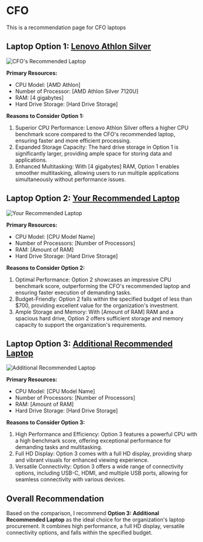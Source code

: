 # CFO
This is a recommendation page for CFO laptops

## Laptop Option 1: [Lenovo Athlon Silver](https://www.bestbuy.com/site/lenovo-ideapad-1-15-6-hd-laptop-athlon-silver-7120u-with-4gb-memory-128gb-ssd-cloud-grey/6531746.p?skuId=6531746)
![CFO's Recommended Laptop](cfo_laptop_image.jpg)

**Primary Resources:**
- CPU Model: [AMD Athlon]
- Number of Processor: [AMD Athlon Silver 7120U]
- RAM: [4 gigabytes]
- Hard Drive Storage: [Hard Drive Storage]

**Reasons to Consider Option 1:**
1. Superior CPU Performance: Lenovo Athlon Silver offers a higher CPU benchmark score compared to the CFO's recommended laptop, ensuring faster and more efficient processing.
2. Expanded Storage Capacity: The hard drive storage in Option 1 is significantly larger, providing ample space for storing data and applications.
3. Enhanced Multitasking: With [4 gigabytes] RAM, Option 1 enables smoother multitasking, allowing users to run multiple applications simultaneously without performance issues.

## Laptop Option 2: [Your Recommended Laptop](https://www.amazon.com/Lenovo-IdeaPad-Business-Student-i3-1115G4/dp/B0BSR6N4WY/ref=sr_1_2_sspa?crid=31ZBEMBLDQUC1&keywords=lenovo+laptop&qid=1689560155&refinements=p_n_feature_thirty-three_browse-bin%3A23720419011&rnid=23720416011&s=pc&sprefix=lenovo+%2Caps%2C196&sr=1-2-spons&sp_csd=d2lkZ2V0TmFtZT1zcF9hdGY&psc=1)
![Your Recommended Laptop](your_laptop_image.jpg)

**Primary Resources:**
- CPU Model: [CPU Model Name]
- Number of Processors: [Number of Processors]
- RAM: [Amount of RAM]
- Hard Drive Storage: [Hard Drive Storage]

**Reasons to Consider Option 2:**
1. Optimal Performance: Option 2 showcases an impressive CPU benchmark score, outperforming the CFO's recommended laptop and ensuring faster execution of demanding tasks.
2. Budget-Friendly: Option 2 falls within the specified budget of less than $700, providing excellent value for the organization's investment.
3. Ample Storage and Memory: With [Amount of RAM] RAM and a spacious hard drive, Option 2 offers sufficient storage and memory capacity to support the organization's requirements.

## Laptop Option 3: [Additional Recommended Laptop](https://www.amazon.com/dp/B0C3LNNRJS?tag=track-ect-usa-1224787-20&linkCode=osi&th=1&psc=1)
![Additional Recommended Laptop](additional_laptop_image.jpg)

**Primary Resources:**
- CPU Model: [CPU Model Name]
- Number of Processors: [Number of Processors]
- RAM: [Amount of RAM]
- Hard Drive Storage: [Hard Drive Storage]

**Reasons to Consider Option 3:**
1. High Performance and Efficiency: Option 3 features a powerful CPU with a high benchmark score, offering exceptional performance for demanding tasks and multitasking.
2. Full HD Display: Option 3 comes with a full HD display, providing sharp and vibrant visuals for enhanced viewing experience.
3. Versatile Connectivity: Option 3 offers a wide range of connectivity options, including USB-C, HDMI, and multiple USB ports, allowing for seamless connectivity with various devices.

## Overall Recommendation
Based on the comparison, I recommend **Option 3: Additional Recommended Laptop** as the ideal choice for the organization's laptop procurement. It combines high performance, a full HD display, versatile connectivity options, and falls within the specified budget.
